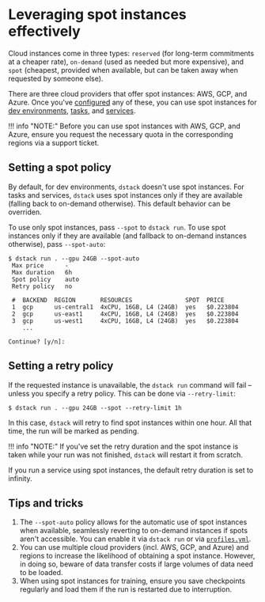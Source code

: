 # Leveraging spot instances effectively

Cloud instances come in three types: `reserved` (for long-term commitments at a cheaper rate), `on-demand` (used as needed but
more expensive), and `spot` (cheapest, provided when available, but can be taken away when requested by someone else).

There are three cloud providers that offer spot instances: AWS, GCP, and Azure. 
Once you've [configured](../docs/config/server.md) any of these, you can use spot instances 
for [dev environments](../docs/guides/dev-environments.md), [tasks](../docs/guides/tasks.md), and 
[services](../docs/guides/services.md).

!!! info "NOTE:"
    Before you can use spot instances with AWS, GCP, and Azure, ensure you request the necessary quota 
    in the corresponding regions via a support ticket.

## Setting a spot policy

By default, for dev environments, `dstack` doesn't use spot instances. For
tasks and services, `dstack` uses spot instances only if they are available (falling back to on-demand otherwise).
This default behavior can be overriden. 

To use only spot instances, pass `--spot` to `dstack run`. 
To use spot instances only if they are available (and fallback to on-demand instances otherwise),
pass `--spot-auto`:

<div class="termy">

```shell
$ dstack run . --gpu 24GB --spot-auto
 Max price      -
 Max duration   6h
 Spot policy    auto
 Retry policy   no

 #  BACKEND  REGION       RESOURCES               SPOT  PRICE
 1  gcp      us-central1  4xCPU, 16GB, L4 (24GB)  yes   $0.223804
 2  gcp      us-east1     4xCPU, 16GB, L4 (24GB)  yes   $0.223804
 3  gcp      us-west1     4xCPU, 16GB, L4 (24GB)  yes   $0.223804
    ...

Continue? [y/n]:
```

</div>

## Setting a retry policy

If the requested instance is unavailable, the `dstack run` command will fail – unless you specify a retry policy.
This can be done via `--retry-limit`:

<div class="termy">

```shell
$ dstack run . --gpu 24GB --spot --retry-limit 1h
```

</div>

In this case, `dstack` will retry to find spot instances within one hour. All that time, the run will be marked as
pending.

!!! info "NOTE:"
    If you've set the retry duration and the spot instance is taken while your run was not 
    finished, `dstack` will restart it from scratch.

If you run a service using spot instances, the default retry duration is set to infinity.  

## Tips and tricks

1. The `--spot-auto` policy allows for the automatic use of spot instances when available, seamlessly reverting to
   on-demand instances if spots aren't accessible. You can enable it via `dstack run` or 
   via [`profiles.yml`](../docs/reference/profiles.yml.md).
2. You can use multiple cloud providers (incl. AWS, GCP, and Azure) and regions to increase the likelihood of
   obtaining a spot instance. However, in doing so, beware of data transfer costs if large volumes of data
   need to be loaded.
3. When using spot instances for training, ensure you save checkpoints regularly and load them if the run is restarted
   due to interruption.
 
   